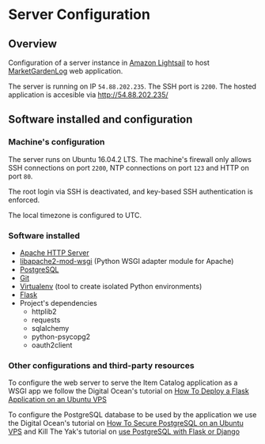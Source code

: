 Server Configuration
=====================
## Overview
Configuration of a server instance in  [Amazon Lightsail](https://lightsail.aws.amazon.com/) to host [MarketGardenLog](https://github.com/jhonnysanchezillisaca/marketgardenlog) web application.

The server is running on IP `54.88.202.235`. The SSH port is `2200`.
The hosted application is accesible via http://54.88.202.235/

## Software installed and configuration

### Machine's configuration
The server runs on Ubuntu 16.04.2 LTS. The machine's firewall only allows SSH connections on port `2200`, NTP connections on port `123` and HTTP on port `80`.

The root login via SSH is deactivated, and key-based SSH authentication is enforced.

The local timezone is configured to UTC.

### Software installed
- [Apache HTTP Server](https://httpd.apache.org/)
- [libapache2-mod-wsgi](http://packages.ubuntu.com/trusty/libapache2-mod-wsgi) (Python WSGI adapter module for Apache)
- [PostgreSQL](https://www.postgresql.org/)
- [Git](https://git-scm.com/)
- [Virtualenv](https://virtualenv.pypa.io/) (tool to create isolated Python environments)
- [Flask](http://flask.pocoo.org/)
- Project's dependencies
    - httplib2
    - requests
    - sqlalchemy
    - python-psycopg2
    - oauth2client

### Other configurations and third-party resources
To configure the web server to serve the Item Catalog application as a WSGI app we follow the Digital Ocean's tutorial on [How To Deploy a Flask Application on an Ubuntu VPS](https://www.digitalocean.com/community/tutorials/how-to-deploy-a-flask-application-on-an-ubuntu-vps)

To configure the PostgreSQL database to be used by the application we use the Digital Ocean's tutorial on [How To Secure PostgreSQL on an Ubuntu VPS](https://www.digitalocean.com/community/tutorials/how-to-secure-postgresql-on-an-ubuntu-vps) and Kill The Yak's tutorial on [use PostgreSQL with Flask or Django](http://killtheyak.com/use-postgresql-with-django-flask/)
